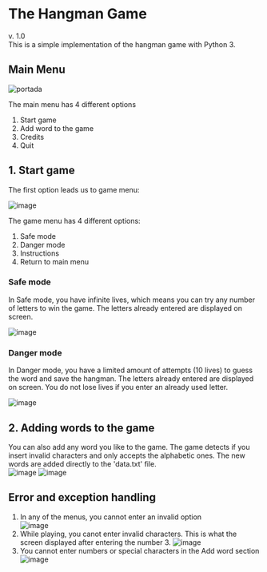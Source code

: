 # The Hangman Game 
v. 1.0 <br/>
This is a simple implementation of the hangman game with Python 3. 
## Main Menu
 
![portada](https://user-images.githubusercontent.com/69726163/160447681-6aad3645-2dd8-4de5-a62a-fa60343f654b.jpg)

The main menu has 4 different options

1. Start game
2. Add word to the game
3. Credits
4. Quit

## 1. Start game
The first option leads us to game menu:

![image](https://user-images.githubusercontent.com/69726163/160448659-468839fc-4c69-4693-9f04-c91ea93f9bed.png)

The game menu has 4 different options:

1. Safe mode
2. Danger mode
3. Instructions
4. Return to main menu

### Safe mode
In Safe mode, you have infinite lives, which means you can try any number of letters to win the game.
The letters already entered are displayed on screen.

![image](https://user-images.githubusercontent.com/69726163/160449103-71a990c3-0105-440b-b471-ba07d9219414.png)

### Danger mode
In Danger mode, you have a limited amount of attempts (10 lives) to guess the word and save the hangman.
The letters already entered are displayed on screen. You do not lose lives if you enter an already used letter.

![image](https://user-images.githubusercontent.com/69726163/160452813-a1bc6cbd-ea7d-47b2-bbc3-9e649ef3ef65.png)

## 2. Adding words to the game
You can also add any word you like to the game. The game detects if you insert invalid characters and only accepts the alphabetic ones.
The new words are added directly to the 'data.txt' file. <br/>
![image](https://user-images.githubusercontent.com/69726163/160450704-c39ede6b-7ed2-4e89-9908-00bedb32bad6.png)
![image](https://user-images.githubusercontent.com/69726163/160450863-e7a40fd1-1076-465d-899f-ca998c8635c8.png)


## Error and exception handling
1. In any of the menus, you cannot enter an invalid option <br/>
![image](https://user-images.githubusercontent.com/69726163/160451346-a2063de0-259f-4e23-9918-3121413c8d31.png)
2. While playing, you canot enter invalid characters. This is what the screen displayed after entering the number 3.
![image](https://user-images.githubusercontent.com/69726163/160451599-0c7d9ba0-fa22-4f51-aa9c-626a95962d56.png)
3. You cannot enter numbers or special characters in the Add word section <br/>
![image](https://user-images.githubusercontent.com/69726163/160451851-37c4641b-f411-4c73-89bb-189be38e579c.png)


